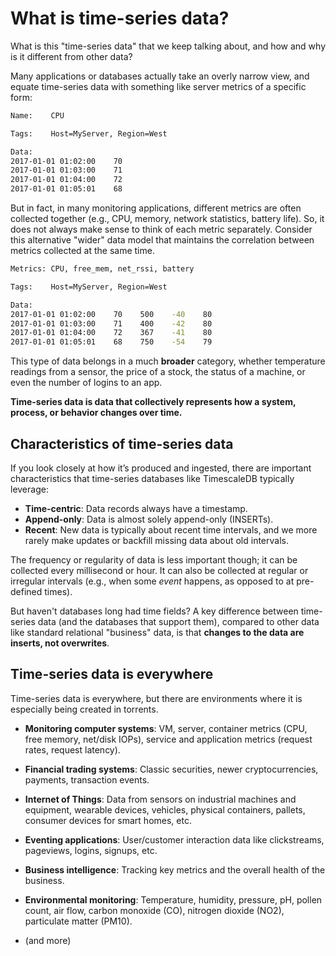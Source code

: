 # What is time-series data?

What is this "time-series data" that we keep talking about, and how and why is
it different from other data?

Many applications or databases actually take an overly narrow view, and equate
time-series data with something like server metrics of a specific form:

```bash
Name:    CPU

Tags:    Host=MyServer, Region=West

Data:
2017-01-01 01:02:00    70
2017-01-01 01:03:00    71
2017-01-01 01:04:00    72
2017-01-01 01:05:01    68
```

But in fact, in many monitoring applications, different metrics are often
collected together (e.g., CPU, memory, network statistics, battery life). So, it
does not always make sense to think of each metric separately.  Consider this
alternative "wider" data model that maintains the correlation between metrics
collected at the same time.

```bash
Metrics: CPU, free_mem, net_rssi, battery

Tags:    Host=MyServer, Region=West

Data:
2017-01-01 01:02:00    70    500    -40    80
2017-01-01 01:03:00    71    400    -42    80
2017-01-01 01:04:00    72    367    -41    80
2017-01-01 01:05:01    68    750    -54    79
```


This type of data belongs in a much **broader** category,
whether temperature
readings from a sensor, the price of a stock, the status of a machine,
or even the number of logins to an app.

**Time-series data is data that
collectively represents how a system, process, or behavior changes
over time.**


## Characteristics of time-series data 

If you look closely at how it’s produced and ingested, there are important
characteristics that time-series databases like TimescaleDB typically leverage:

- **Time-centric**: Data records always have a timestamp.
- **Append-only**: Data is almost solely append-only (INSERTs).
- **Recent**: New data is typically about recent time intervals, and we
more rarely make updates or backfill missing data about old intervals.

The frequency or regularity of data is less important though; it can be
collected every millisecond or hour.  It can also be collected at regular or
irregular intervals (e.g., when some *event* happens, as opposed to at
pre-defined times).

But haven't databases long had time fields?  A key difference between
time-series data (and the databases that support them), compared to other
data like standard relational "business" data, is that **changes to the
data are inserts, not overwrites**.

## Time-series data is everywhere 

Time-series data is everywhere, but there are environments where it is especially
being created in torrents.

- **Monitoring computer systems**: VM, server, container metrics (CPU, free memory, net/disk IOPs),
service and application metrics (request rates, request latency).

- **Financial trading systems**: Classic securities, newer cryptocurrencies,
payments, transaction events.

- **Internet of Things**: Data from sensors on industrial machines and equipment,
wearable devices, vehicles, physical containers, pallets,
consumer devices for smart homes, etc.

- **Eventing applications**: User/customer interaction data like clickstreams,
pageviews, logins, signups, etc.

- **Business intelligence**: Tracking key metrics and the overall health of the business.

- **Environmental monitoring**: Temperature, humidity, pressure, pH, pollen count,
air flow, carbon monoxide (CO), nitrogen dioxide (NO2), particulate matter (PM10).

- (and more)
